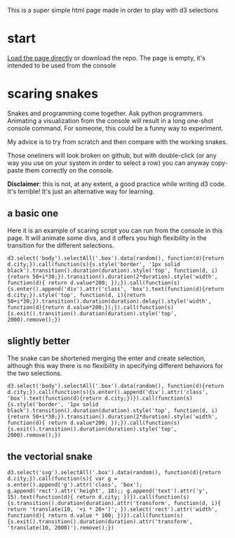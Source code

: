 
This is a super simple html page made in order to play with d3 selections

# start

[Load the page directly](http://danse.github.io/d3-playground/) or download the
repo. The page is empty, it's intended to be used from the console

# scaring snakes

Snakes and programming come together. Ask python programmers. Animating a
visualization from the console will result in a long one-shot console command.
For someone, this could be a funny way to experiment.

My advice is to try from scratch and then compare with the working snakes.

Those oneliners will look broken on github, but with double-click (or any way
you use on your system in order to select a row) you can anyway copy-paste them
correctly on the console.

**Disclaimer**: this is not, at any extent, a good practice while writing d3
code. It's terrible! It's just an alternative way for learning.

## a basic one

Here it is an example of scaring script you can run from the console in this
page. It will animate some divs, and it offers you high flexibility in the
transition for the different selections.

``
d3.select('body').selectAll('.box').data(random(), function(d){return d.city;}).call(function(s){s.style('border', '1px solid black').transition().duration(duration).style('top', function(d, i){return 50+i*30;}).transition().duration(2*duration).style('width', function(d){ return d.value*200; });}).call(function(s){s.enter().append('div').attr('class', 'box').text(function(d){return d.city;}).style('top', function(d, i){return 50+i*30;}).transition().duration(duration).delay().style('width', function(d){return d.value*200;});}).call(function(s){s.exit().transition().duration(duration).style('top', 2000).remove();})
``

## slightly better

The snake can be shortened merging the enter and create selection, although
this way there is no flexibility in specifying different behaviors for the two
selections.

``
d3.select('body').selectAll('.box').data(random(), function(d){return d.city;}).call(function(s){s.enter().append('div').attr('class', 'box').text(function(d){return d.city;})}).call(function(s){s.style('border', '1px solid black').transition().duration(duration).style('top', function(d, i){return 50+i*30;}).transition().duration(2*duration).style('width', function(d){ return d.value*200; });}).call(function(s){s.exit().transition().duration(duration).style('top', 2000).remove();})
``

## the vectorial snake

``
d3.select('svg').selectAll('.box').data(random(), function(d){return d.city;}).call(function(s){ var g = s.enter().append('g').attr('class', 'box'); g.append('rect').attr('height', 18);; g.append('text').attr('y', 15).text(function(d){ return d.city; })}).call(function(s){s.transition().duration(duration).attr('transform', function(d, i){ return 'translate(10, '+i * 20+')'; }).select('rect').attr('width', function(d){ return d.value * 100; })}).call(function(s){s.exit().transition().duration(duration).attr('transform', 'translate(10, 2000)').remove();})
``
